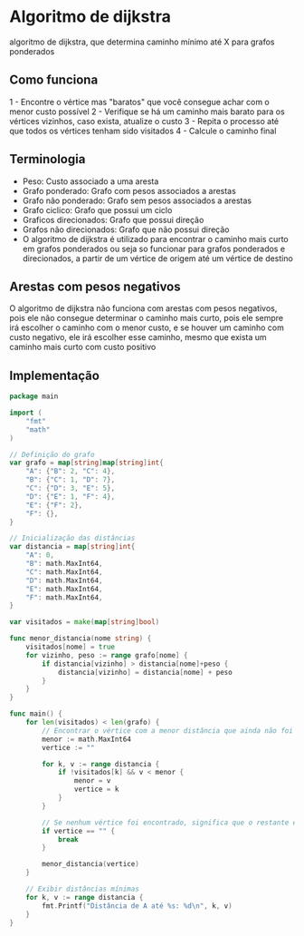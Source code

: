 # Algoritmo de dijkstra


algoritmo de dijkstra, que determina caminho mínimo até X para grafos ponderados

## Como funciona

1 - Encontre o vértice mas "baratos" que você consegue achar com o menor custo possível
2 - Verifique se há um caminho mais barato para os vértices vizinhos, caso exista, atualize o custo
3 - Repita o processo até que todos os vértices tenham sido visitados
4 - Calcule o caminho final

## Terminologia


* Peso: Custo associado a uma aresta
* Grafo ponderado: Grafo com pesos associados a arestas
* Grafo não ponderado: Grafo sem pesos associados a arestas
* Grafo ciclico: Grafo que possui um ciclo
* Graficos direcionados: Grafo que possui direção
* Grafos não direcionados: Grafo que não possui direção
* O algoritmo de dijkstra é utilizado para encontrar o caminho mais curto em grafos ponderados ou seja so funcionar para grafos ponderados e direcionados, a partir de um vértice de origem até um vértice de destino


## Arestas com pesos negativos

O algoritmo de dijkstra não funciona com arestas com pesos negativos, pois ele não consegue determinar o caminho mais curto, pois ele sempre irá escolher o caminho com o menor custo, e se houver um caminho com custo negativo, ele irá escolher esse caminho, mesmo que exista um caminho mais curto com custo positivo

## Implementação

```go
package main

import (
	"fmt"
	"math"
)

// Definição do grafo
var grafo = map[string]map[string]int{
	"A": {"B": 2, "C": 4},
	"B": {"C": 1, "D": 7},
	"C": {"D": 3, "E": 5},
	"D": {"E": 1, "F": 4},
	"E": {"F": 2},
	"F": {},
}

// Inicialização das distâncias
var distancia = map[string]int{
	"A": 0,
	"B": math.MaxInt64,
	"C": math.MaxInt64,
	"D": math.MaxInt64,
	"E": math.MaxInt64,
	"F": math.MaxInt64,
}

var visitados = make(map[string]bool)

func menor_distancia(nome string) {
	visitados[nome] = true
	for vizinho, peso := range grafo[nome] {
		if distancia[vizinho] > distancia[nome]+peso {
			distancia[vizinho] = distancia[nome] + peso
		}
	}
}

func main() {
	for len(visitados) < len(grafo) {
		// Encontrar o vértice com a menor distância que ainda não foi visitado
		menor := math.MaxInt64
		vertice := ""

		for k, v := range distancia {
			if !visitados[k] && v < menor {
				menor = v
				vertice = k
			}
		}

		// Se nenhum vértice foi encontrado, significa que o restante é inacessível
		if vertice == "" {
			break
		}

		menor_distancia(vertice)
	}

	// Exibir distâncias mínimas
	for k, v := range distancia {
		fmt.Printf("Distância de A até %s: %d\n", k, v)
	}
}

```
